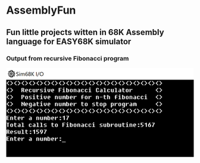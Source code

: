 # AssemblyFun
## Fun little projects witten in 68K Assembly language for EASY68K simulator

### Output from recursive Fibonacci program
![Recursive Fibonacci](/recursive_fibonacci_output.PNG)
